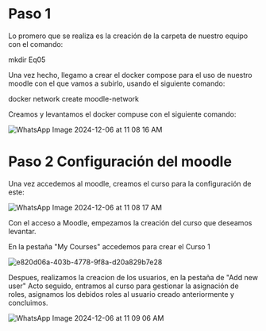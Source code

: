 # Paso 1

Lo promero que se realiza es la creación de la carpeta de nuestro equipo con el comando:

mkdir Eq05

Una vez hecho, llegamo a crear el docker compose para el uso de nuestro moodle con el que vamos a subirlo, usando el siguiente comando:

docker network create moodle-network

Creamos y levantamos el docker compuse con el siguiente comando:

![WhatsApp Image 2024-12-06 at 11 08 16 AM](https://github.com/user-attachments/assets/540ab693-81c9-49ab-b457-a20b81c0c0b3)

# Paso 2 Configuración del moodle

Una vez accedemos al moodle, creamos el curso para la configuración de este:

![WhatsApp Image 2024-12-06 at 11 08 17 AM](https://github.com/user-attachments/assets/79afb7d8-ede2-42f1-a4cc-cfccd44e2add)

Con el acceso a Moodle, empezamos la creación del curso que deseamos levantar.

En la pestaña "My Courses" accedemos para crear el Curso 1 

![e820d06a-403b-4778-9f8a-d20a829b7e28](https://github.com/user-attachments/assets/36f9fd72-3b93-4428-8ca1-5b3d3716f4da)

Despues, realizamos la creacion de los usuarios, en la pestaña de "Add new user"
Acto seguido, entramos al curso para gestionar la asignación de roles, asignamos los debidos roles al usuario creado anteriormente y concluimos.

![WhatsApp Image 2024-12-06 at 11 09 06 AM](https://github.com/user-attachments/assets/8780b221-59c9-496c-b4cf-1cc5663b8590)


